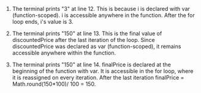1. The terminal prints "3" at line 12. This is because i is declared with var (function-scoped). i is accessible anywhere in the function. After the for loop ends, i's value is 3.
   
2. The terminal prints "150" at line 13. This is the final value of discountedPrice after the last iteration of the loop. Since discountedPrice was declared as var (function-scoped), it remains accessible anywhere within the function.

3. The terminal prints "150" at line 14. finalPrice is declared at the beginning of the function with var. It is accessible in the for loop, where it is reassigned on every iteration. After the last iteration finalPrice = Math.round(150*100)/ 100 = 150.